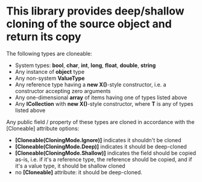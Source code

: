 # This library provides deep/shallow cloning of the source object and return its copy

The following types are cloneable:

* System types: **bool**, **char**, **int**, **long**, **float**, **double**, **string**
* Any instance of **object** type
* Any non-system **ValueType**
* Any reference type having a **new X()**-style constructor, i.e. a constructor accepting zero arguments
* Any one-dimensional **array** of items having one of types listed above
* Any **ICollection<T>** with **new X()**-style constructor, where **T** is any of types listed above

Any public field / property of these types are cloned in accordance with the [Cloneable] attribute options:

* **[Cloneable(CloningMode.Ignore)]** indicates it shouldn't be cloned
* **[Cloneable(CloningMode.Deep)]** indicates it should be deep-cloned
* **[Cloneable(CloningMode.Shallow)]** indicates the field should be copied as-is, i.e. if it's a reference type, the reference should be copied, and if it's a value type, it should be shallow cloned
* no **[Cloneable]** attribute: it should be deep-cloned.